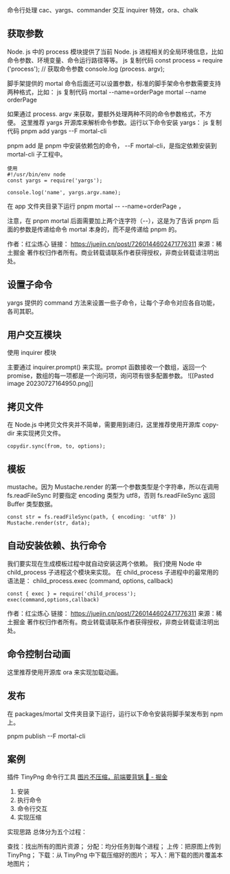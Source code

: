 命令行处理 cac、yargs、commander
交互 inquirer
特效，ora、chalk

## 获取参数
Node. js 中的 process 模块提供了当前 Node. js 进程相关的全局环境信息，比如命令参数、环境变量、命令运行路径等等。
js 复制代码 const process = require ('process');
// 获取命令参数
console.log (process. argv); 

脚手架提供的 mortal 命令后面还可以设置参数，标准的脚手架命令参数需要支持两种格式，比如：
js 复制代码 mortal --name=orderPage
mortal --name orderPage

如果通过 process. argv 来获取，要额外处理两种不同的命令参数格式，不方便。
这里推荐 yargs 开源库来解析命令参数。运行以下命令安装 yargs：
js 复制代码 pnpm add yargs --F mortal-cli

pnpm add 是 pnpm 中安装依赖包的命令， --F mortal-cli，是指定依赖安装到 mortal-cli 子工程中。

```
使用
#!/usr/bin/env node
const yargs = require('yargs');

console.log('name', yargs.argv.name);
```

在 app 文件夹目录下运行 pnpm mortal -- --name=orderPage ，

注意，在 pnpm mortal 后面需要加上两个连字符（--），这是为了告诉 pnpm 后面的参数是传递给命令 mortal 本身的，而不是传递给 pnpm 的。

作者：红尘炼心
链接： https://juejin.cn/post/7260144602471776311
来源：稀土掘金
著作权归作者所有。商业转载请联系作者获得授权，非商业转载请注明出处。

## 设置子命令
yargs 提供的 command 方法来设置一些子命令，让每个子命令对应各自功能，各司其职。


## 用户交互模块
使用 inquirer 模块

主要通过 inquirer.prompt() 来实现。prompt 函数接收一个数组，返回一个promise，数组的每一项都是一个询问项，询问项有很多配置参数。
![[Pasted image 20230727164950.png]]

## 拷贝文件
在 Node.js 中拷贝文件夹并不简单，需要用到递归，这里推荐使用开源库 copy-dir 来实现拷贝文件。

```
copydir.sync(from, to, options);
```

## 模板
mustache。因为 Mustache.render 的第一个参数类型是个字符串，所以在调用 fs.readFileSync 时要指定 encoding 类型为 utf8，否则 fs.readFileSync 返回 Buffer 类型数据。
```
const str = fs.readFileSync(path, { encoding: 'utf8' })
Mustache.render(str, data);
```

## 自动安装依赖、执行命令
我们要实现在生成模板过程中就自动安装这两个依赖。
我们使用 Node 中 child_process 子进程这个模块来实现。
在 child_process 子进程中的最常用的语法是：
child_process.exec (command, options, callback)

```
const { exec } = require('child_process');
exec(command,options,callback)
```

作者：红尘炼心
链接： https://juejin.cn/post/7260144602471776311
来源：稀土掘金
著作权归作者所有。商业转载请联系作者获得授权，非商业转载请注明出处。

## 命令控制台动画
这里推荐使用开源库 ora 来实现加载动画。

## 发布
在 packages/mortal 文件夹目录下运行，运行以下命令安装将脚手架发布到 npm 上。

pnpm publish --F mortal-cli

## 案例
插件 TinyPng 命令行工具
[图片不压缩，前端要背锅 🍳 - 掘金](https://juejin.cn/post/7153086294409609229?utm_source=ug_by_post)

1. 安装
2. 执行命令
3. 命令行交互
4. 实现压缩

实现思路
总体分为五个过程：

查找：找出所有的图片资源；
分配：均分任务到每个进程；
上传：把原图上传到 TinyPng；
下载：从 TinyPng 中下载压缩好的图片；
写入：用下载的图片覆盖本地图片；